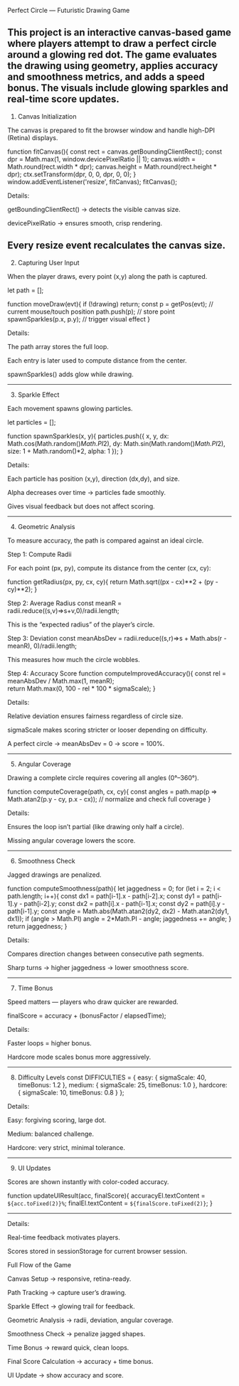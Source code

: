 Perfect Circle — Futuristic Drawing Game

This project is an interactive canvas-based game where players attempt to draw a perfect circle around a glowing red dot. The game evaluates the drawing using geometry, applies accuracy and smoothness metrics, and adds a speed bonus. The visuals include glowing sparkles and real-time score updates.
---------------------------------------------------------------------------------------------------------------------------------------------------------------------------------------
1. Canvas Initialization

The canvas is prepared to fit the browser window and handle high-DPI (Retina) displays.

function fitCanvas(){
  const rect = canvas.getBoundingClientRect();
  const dpr = Math.max(1, window.devicePixelRatio || 1);
  canvas.width = Math.round(rect.width * dpr);
  canvas.height = Math.round(rect.height * dpr);
  ctx.setTransform(dpr, 0, 0, dpr, 0, 0);
}
window.addEventListener('resize', fitCanvas);
fitCanvas();


Details:

getBoundingClientRect() → detects the visible canvas size.

devicePixelRatio → ensures smooth, crisp rendering.

Every resize event recalculates the canvas size.
---------------------------------------------------------------------------------------------------------------------------------------------------------------------------------------
2. Capturing User Input

When the player draws, every point (x,y) along the path is captured.

let path = [];

function moveDraw(evt){
  if (!drawing) return;
  const p = getPos(evt);   // current mouse/touch position
  path.push(p);            // store point
  spawnSparkles(p.x, p.y); // trigger visual effect
}


Details:

The path array stores the full loop.

Each entry is later used to compute distance from the center.

spawnSparkles() adds glow while drawing.

---------------------------------------------------------------------------------------------------------------------------------------------------------------------------------------

3. Sparkle Effect

Each movement spawns glowing particles.

let particles = [];

function spawnSparkles(x, y){
  particles.push({
    x, y,
    dx: Math.cos(Math.random()*Math.PI*2),
    dy: Math.sin(Math.random()*Math.PI*2),
    size: 1 + Math.random()*2,
    alpha: 1
  });
}


Details:

Each particle has position (x,y), direction (dx,dy), and size.

Alpha decreases over time → particles fade smoothly.

Gives visual feedback but does not affect scoring.

---------------------------------------------------------------------------------------------------------------------------------------------------------------------------------------

4. Geometric Analysis

To measure accuracy, the path is compared against an ideal circle.

Step 1: Compute Radii

For each point (px, py), compute its distance from the center (cx, cy):

function getRadius(px, py, cx, cy){
  return Math.sqrt((px - cx)**2 + (py - cy)**2);
}

Step 2: Average Radius
const meanR = radii.reduce((s,v)=>s+v,0)/radii.length;


This is the “expected radius” of the player’s circle.

Step 3: Deviation
const meanAbsDev = radii.reduce((s,r)=>s + Math.abs(r - meanR), 0)/radii.length;


This measures how much the circle wobbles.

Step 4: Accuracy Score
function computeImprovedAccuracy(){
  const rel = meanAbsDev / Math.max(1, meanR);  
  return Math.max(0, 100 - rel * 100 * sigmaScale);
}


Details:

Relative deviation ensures fairness regardless of circle size.

sigmaScale makes scoring stricter or looser depending on difficulty.

A perfect circle → meanAbsDev = 0 → score = 100%.

---------------------------------------------------------------------------------------------------------------------------------------------------------------------------------------

5. Angular Coverage

Drawing a complete circle requires covering all angles (0°–360°).

function computeCoverage(path, cx, cy){
  const angles = path.map(p => Math.atan2(p.y - cy, p.x - cx));
  // normalize and check full coverage
}


Details:

Ensures the loop isn’t partial (like drawing only half a circle).

Missing angular coverage lowers the score.

---------------------------------------------------------------------------------------------------------------------------------------------------------------------------------------

6. Smoothness Check

Jagged drawings are penalized.

function computeSmoothness(path){
  let jaggedness = 0;
  for (let i = 2; i < path.length; i++){
    const dx1 = path[i-1].x - path[i-2].x;
    const dy1 = path[i-1].y - path[i-2].y;
    const dx2 = path[i].x - path[i-1].x;
    const dy2 = path[i].y - path[i-1].y;
    const angle = Math.abs(Math.atan2(dy2, dx2) - Math.atan2(dy1, dx1));
    if (angle > Math.PI) angle = 2*Math.PI - angle;
    jaggedness += angle;
  }
  return jaggedness;
}


Details:

Compares direction changes between consecutive path segments.

Sharp turns → higher jaggedness → lower smoothness score.

---------------------------------------------------------------------------------------------------------------------------------------------------------------------------------------

7. Time Bonus

Speed matters — players who draw quicker are rewarded.

finalScore = accuracy + (bonusFactor / elapsedTime);


Details:

Faster loops = higher bonus.

Hardcore mode scales bonus more aggressively.


---------------------------------------------------------------------------------------------------------------------------------------------------------------------------------------
8. Difficulty Levels
const DIFFICULTIES = {
  easy: { sigmaScale: 40, timeBonus: 1.2 },
  medium: { sigmaScale: 25, timeBonus: 1.0 },
  hardcore: { sigmaScale: 10, timeBonus: 0.8 }
};


Details:

Easy: forgiving scoring, large dot.

Medium: balanced challenge.

Hardcore: very strict, minimal tolerance.

---------------------------------------------------------------------------------------------------------------------------------------------------------------------------------------

9. UI Updates

Scores are shown instantly with color-coded accuracy.

function updateUIResult(acc, finalScore){
  accuracyEl.textContent = `${acc.toFixed(2)}%`;
  finalEl.textContent = `${finalScore.toFixed(2)}`;
}

---------------------------------------------------------------------------------------------------------------------------------------------------------------------------------------
Details:

Real-time feedback motivates players.

Scores stored in sessionStorage for current browser session.

Full Flow of the Game

Canvas Setup → responsive, retina-ready.

Path Tracking → capture user’s drawing.

Sparkle Effect → glowing trail for feedback.

Geometric Analysis → radii, deviation, angular coverage.

Smoothness Check → penalize jagged shapes.

Time Bonus → reward quick, clean loops.

Final Score Calculation → accuracy + time bonus.

UI Update → show accuracy and score.
